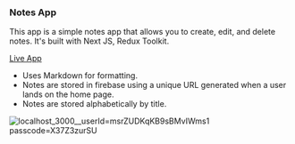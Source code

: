 ### Notes App

This app is a simple notes app that allows you to create, edit, and delete notes. It's built with Next JS, Redux Toolkit.

[Live App](https://alpha-notes.vercel.app/)

- Uses Markdown for formatting.
- Notes are stored in firebase using a unique URL generated when a user lands on the home page.
- Notes are stored alphabetically by title.


![localhost_3000__userId=msrZUDKqKB9sBMvIWms1 passcode=X37Z3zurSU](https://user-images.githubusercontent.com/30006190/232581571-09db11b4-a2f7-4425-b47b-1b96ec20be61.png)
